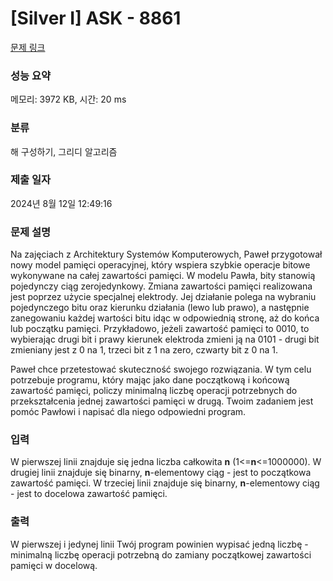 # [Silver I] ASK - 8861 

[문제 링크](https://www.acmicpc.net/problem/8861) 

### 성능 요약

메모리: 3972 KB, 시간: 20 ms

### 분류

해 구성하기, 그리디 알고리즘

### 제출 일자

2024년 8월 12일 12:49:16

### 문제 설명

<p>Na zajęciach z Architektury Systemów Komputerowych, Paweł przygotował nowy model pamięci operacyjnej, który wspiera szybkie operacje bitowe wykonywane na całej zawartości pamięci. W modelu Pawła, bity stanowią pojedynczy ciąg zerojedynkowy. Zmiana zawartości pamięci realizowana jest poprzez użycie specjalnej elektrody. Jej działanie polega na wybraniu pojedynczego bitu oraz kierunku działania (lewo lub prawo), a następnie zanegowaniu każdej wartości bitu idąc w odpowiednią stronę, aż do końca lub początku pamięci. Przykładowo, jeżeli zawartość pamięci to 0010, to wybierając drugi bit i prawy kierunek elektroda zmieni ją na 0101 - drugi bit zmieniany jest z 0 na 1, trzeci bit z 1 na zero, czwarty bit z 0 na 1.</p>

<p>Paweł chce przetestować skuteczność swojego rozwiązania. W tym celu potrzebuje programu, który mając jako dane początkową i końcową zawartość pamięci, policzy minimalną liczbę operacji potrzebnych do przekształcenia jednej zawartości pamięci w drugą. Twoim zadaniem jest pomóc Pawłowi i napisać dla niego odpowiedni program.</p>

### 입력 

 <p>W pierwszej linii znajduje się jedna liczba całkowita <strong>n</strong> (1<=<strong>n</strong><=1000000). W drugiej linii znajduje się binarny, <strong>n</strong>-elementowy ciąg - jest to początkowa zawartość pamięci. W trzeciej linii znajduje się binarny, <strong>n</strong>-elementowy ciąg - jest to docelowa zawartość pamięci.</p>

### 출력 

 <p>W pierwszej i jedynej linii Twój program powinien wypisać jedną liczbę - minimalną liczbę operacji potrzebną do zamiany początkowej zawartości pamięci w docelową.</p>

